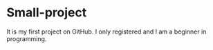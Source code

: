 # Small-project
It is my first project on GitHub. I only registered and I am a beginner in programming.

